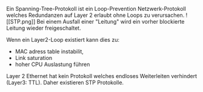 Ein Spanning-Tree-Protokoll ist ein Loop-Prevention Netzwerk-Protokoll welches Redundanzen auf Layer 2 erlaubt ohne Loops zu verursachen.
![[STP.png]]
Bei einem Ausfall einer "Leitung" wird ein vorher blockierte Leitung wieder freigeschaltet.

Wenn ein Layer2-Loop existiert kann dies zu:
- MAC adress table instabilit,
- Link saturation
- hoher CPU Auslastung
führen

Layer 2 Ethernet hat kein Protokoll welches endloses Weiterleiten verhindert (Layer3: TTL). Daher existieren STP Protokolle. 